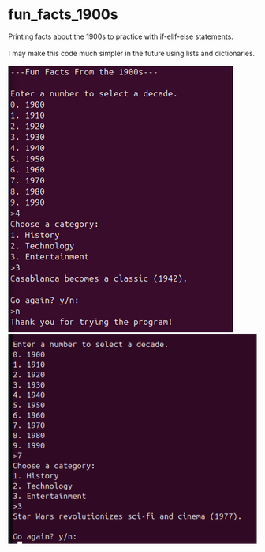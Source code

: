 # fun_facts_1900s
Printing facts about the 1900s to practice with if-elif-else statements. <br> <br>
I may make this code much simpler in the future using lists and dictionaries. <br> <br>
<img src="https://github.com/jonzilinsky/pictures/blob/main/funfactsexample.png?raw=true">
<img src="https://github.com/jonzilinsky/pictures/blob/main/funfactsexample2.png?raw=true">
